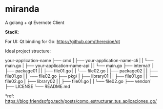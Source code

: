 # miranda
A golang + qt Evernote Client

**StacK**:

For UI: Qt binding for Go: https://github.com/therecipe/qt

Ideal project structure:

your-application-name
├── cmd
|   ├── your-application-name-cli
|   |    └── main.go
|   ├── your-application-name-api
|   |    └── main.go
├── internal/
|   ├── package01
|   |    ├── file01.go
|   |    └── file02.go
|   ├── package02
|   |    ├── file01.go
|   |    └── file02.go
├── pkg/
|   ├── library01
|   |    ├── file01.go
|   |    └── file02.go
|   ├── library02
|   |    ├── file01.go
|   |    └── file02.go
├── vendor/
├── LICENSE
└── README.md

*ref: https://blog.friendsofgo.tech/posts/como_estructurar_tus_aplicaciones_go/




